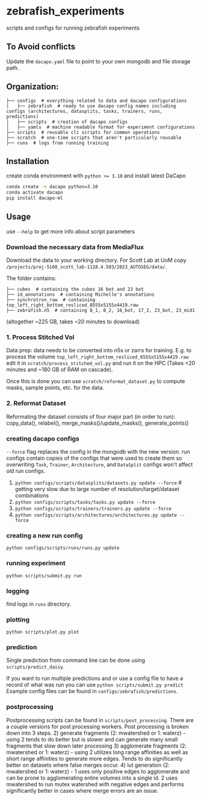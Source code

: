 # zebrafish_experiments
scripts and configs for running zebrafish experiments

## To Avoid conflicts

Update the `dacapo.yaml` file to point to your own mongodb and file storage path.

## Organization:

```
├── configs  # everything related to data and dacapo configurations
│   ├── zebrafish  # ready to use dacapo config names including configs (architectures, datasplits, tasks, trainers, runs, predictions)
│   ├── scripts  # creation of dacapo configs
│   ├── yamls  # machine readable format for experiment configurations
├── scripts  # reusable cli scripts for common operations
├── scratch  # one-time scripts that aren't particularly reusable
├── runs  # logs from running training
```

## Installation

create conda environment with `python >= 3.10` and install latest DaCapo

```bash
conda create -n dacapo python=3.10
conda activate dacapo
pip install dacapo-ml
```

## Usage
use `--help` to get more info about script parameters

### Download the necessary data from MediaFlux

Download the data to your working directory. For Scott Lab at UoM copy `/projects/proj-5160_scott_lab-1128.4.503/2023_AUTOSEG/data/`.

The folder contains:
```
├── cubes  # containing the cubes 16 bot and 23 bot
├── id_annotations  # containing Michelle's annotations
├── synchrotron_raw  # containing top_left_right_bottom_resliced_8555x5155x4419.raw
├── zebrafish.n5  # containing 8_1, 8_2, 16_bot, 17_2, 23_bot, 23_mid1
```

(altogether ~225 GB, takes ~20 minutes to download)

### 1. Process Stitched Vol

Data prep: data needs to be converted into n5s or zarrs for training. E.g. to process the volume `top_left_right_bottom_resliced_8555x5155x4419.raw` edit it in `scratch/process_stitched_vol.py` and run it on the HPC (Takes <20 minutes and ~180 GB of RAM on cascade).

Once this is done you can use `scratch/reformat_dataset.py` to compute masks, sample points, etc. for the data.

### 2. Reformat Dataset

Reformating the dataset consists of four major part (in order to run):
copy_data(), relabel(), merge_masks()/update_masks(), generate_points()


### creating dacapo configs
`--force` flag replaces the config in the mongodb with the new version.
run configs contain copies of the configs that were used to create them so overwriting `Task`, `Trainer`, `Architecture`, and `DataSplit` configs won't affect old run configs.
1) `python configs/scripts/datasplits/datasets.py update --force`  # getting very slow due to large number of resolution/target/dataset combinations
2) `python configs/scripts/tasks/tasks.py update --force`
3) `python configs/scripts/trainers/trainers.py update --force`
4) `python configs/scripts/architectures/architectures.py update --force`

### creating a new run config
`python configs/scripts/runs/runs.py update`

### running experiment
`python scripts/submit.py run`

### logging
find logs in `runs` directory.

### plotting
`python scripts/plot.py plot`

### prediction
Single prediction from command line can be done using `scripts/predict_daisy`.

If you want to run multiple predictions and or use a config file to have a record of what was run you can use
`python scripts/submit.py predict`
Example config files can be found in `configs/zebrafish/predictions`.

### postprocessing
Postprocessing scripts can be found in `scripts/post_processing`. There are a couple versions for post processing workers. Post processing is broken down into 3 steps.
2) generate fragments (2: mwatershed or 1: waterz)
    - using 2 tends to do better but is slower and can generate many small fragments that slow down later processing
3) agglomerate fragments (2: mwatershed or 1: waterz)
    - using 2 utilizes long range affinities as well as short range affinities to generate more edges. Tends to do significantly better on datasets where false merges occur.
4) lut generation (2: mwatershed or 1: waterz)
    - 1 uses only positive edges to agglomerate and can be prone to agglomerating entire volumes into a single id. 2 uses mwatershed to run mutex watershed with negative edges and performs significantly better in cases where merge errors are an issue.